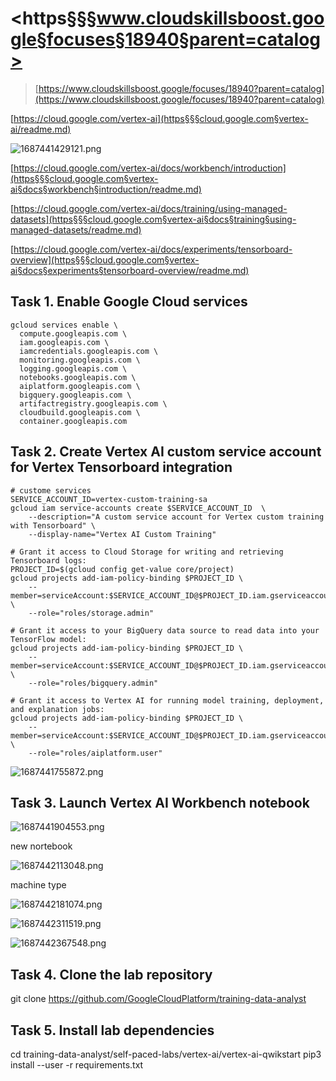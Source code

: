 # <https§§§www.cloudskillsboost.google§focuses§18940§parent=catalog>

> [https://www.cloudskillsboost.google/focuses/18940?parent=catalog](https://www.cloudskillsboost.google/focuses/18940?parent=catalog)

[https://cloud.google.com/vertex-ai](https§§§cloud.google.com§vertex-ai/readme.md)

![1687441429121.png](./1687441429121.png)

[https://cloud.google.com/vertex-ai/docs/workbench/introduction](https§§§cloud.google.com§vertex-ai§docs§workbench§introduction/readme.md)

[https://cloud.google.com/vertex-ai/docs/training/using-managed-datasets](https§§§cloud.google.com§vertex-ai§docs§training§using-managed-datasets/readme.md)

[https://cloud.google.com/vertex-ai/docs/experiments/tensorboard-overview](https§§§cloud.google.com§vertex-ai§docs§experiments§tensorboard-overview/readme.md)

## Task 1. Enable Google Cloud services

```bas
gcloud services enable \
  compute.googleapis.com \
  iam.googleapis.com \
  iamcredentials.googleapis.com \
  monitoring.googleapis.com \
  logging.googleapis.com \
  notebooks.googleapis.com \
  aiplatform.googleapis.com \
  bigquery.googleapis.com \
  artifactregistry.googleapis.com \
  cloudbuild.googleapis.com \
  container.googleapis.com
```

## Task 2. Create Vertex AI custom service account for Vertex Tensorboard integration

```ba
# custome services
SERVICE_ACCOUNT_ID=vertex-custom-training-sa
gcloud iam service-accounts create $SERVICE_ACCOUNT_ID  \
    --description="A custom service account for Vertex custom training with Tensorboard" \
    --display-name="Vertex AI Custom Training"

# Grant it access to Cloud Storage for writing and retrieving Tensorboard logs:
PROJECT_ID=$(gcloud config get-value core/project)
gcloud projects add-iam-policy-binding $PROJECT_ID \
    --member=serviceAccount:$SERVICE_ACCOUNT_ID@$PROJECT_ID.iam.gserviceaccount.com \
    --role="roles/storage.admin"

# Grant it access to your BigQuery data source to read data into your TensorFlow model:
gcloud projects add-iam-policy-binding $PROJECT_ID \
    --member=serviceAccount:$SERVICE_ACCOUNT_ID@$PROJECT_ID.iam.gserviceaccount.com \
    --role="roles/bigquery.admin"

# Grant it access to Vertex AI for running model training, deployment, and explanation jobs:
gcloud projects add-iam-policy-binding $PROJECT_ID \
    --member=serviceAccount:$SERVICE_ACCOUNT_ID@$PROJECT_ID.iam.gserviceaccount.com \
    --role="roles/aiplatform.user"
```

![1687441755872.png](./1687441755872.png)

## Task 3. Launch Vertex AI Workbench notebook

![1687441904553.png](./1687441904553.png)

new nortebook

![1687442113048.png](./1687442113048.png)

machine type

![1687442181074.png](./1687442181074.png)

![1687442311519.png](./1687442311519.png)

![1687442367548.png](./1687442367548.png)

## Task 4. Clone the lab repository

git clone https://github.com/GoogleCloudPlatform/training-data-analyst

## Task 5. Install lab dependencies

cd training-data-analyst/self-paced-labs/vertex-ai/vertex-ai-qwikstart
pip3 install --user -r requirements.txt
